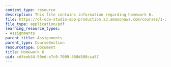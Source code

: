 ```yaml
---
content_type: resource
description: This file contains information regarding homework 6.
file: https://ol-ocw-studio-app-production.s3.amazonaws.com/courses/1-264j-database-internet-and-systems-integration-technologies-fall-2013/cdfeeb3450ede7c07009368d508cca57_MIT1_264JF13_HW6.pdf
file_type: application/pdf
learning_resource_types:
- Assignments
parent_title: Assignments
parent_type: CourseSection
resourcetype: Document
title: Homework 6
uid: cdfeeb34-50ed-e7c0-7009-368d508cca57
---
```

